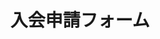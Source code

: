 ---
layout: post
title: 入会申請フォーム
description: 入会の申請ができます
image: assets/images/form_join.png
link: https://docs.google.com/forms/d/e/1FAIpQLSd3j537AJzkTkqQHCvRzbBW2ofVh-9dUQGHFWb5gzMDSGnTpA/viewform
---